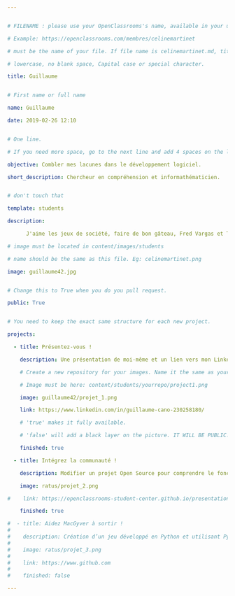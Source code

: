 ```yaml
---


# FILENAME : please use your OpenClassrooms's name, available in your url.

# Example: https://openclassrooms.com/membres/celinemartinet

# must be the name of your file. If file name is celinemartinet.md, title is celinemartinet.

# lowercase, no blank space, Capital case or special character.

title: Guillaume 


# First name or full name

name: Guillaume

date: 2019-02-26 12:10


# One line.

# If you need more space, go to the next line and add 4 spaces on the left, as in 'description'.

objective: Combler mes lacunes dans le développement logiciel.

short_description: Chercheur en compréhension et informathématicien.


# don't touch that

template: students

description:

      J'aime les jeux de société, faire de bon gâteau, Fred Vargas et Terry Pratchett.

# image must be located in content/images/students

# name should be the same as this file. Eg: celinemartinet.png

image: guillaume42.jpg


# Change this to True when you do you pull request.

public: True


# You need to keep the exact same structure for each new project.

projects:

  - title: Présentez-vous !

    description: Une présentation de moi-même et un lien vers mon LinkedIn.

    # Create a new repository for your images. Name it the same as your nickname and profile picture.

    # Image must be here: content/students/yourrepo/project1.png

    image: guillaume42/projet_1.png

    link: https://www.linkedin.com/in/guillaume-cano-230258180/

    # 'true' makes it fully available.

    # 'false' will add a black layer on the picture. IT WILL BE PUBLIC!

    finished: true

  - title: Intégrez la communauté !

    description: Modifier un projet Open Source pour comprendre le fonctionnement de Git, de Github et des pull requests. 

    image: ratus/projet_2.png

#    link: https://openclassrooms-student-center.github.io/presentation/students/ratus.html

    finished: true

#  - title: Aidez MacGyver à sortir !
#
#    description: Création d’un jeu développé en Python et utilisant PyGame.
#
#    image: ratus/projet_3.png
#
#    link: https://www.github.com
#
#    finished: false

---
```

